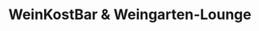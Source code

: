 ---
title: "WeinKostBar & Weingarten-Lounge"
url: /nittel/weinkostbar-und-weingarten-lounge/
shop: Wein
---